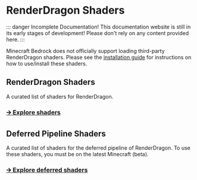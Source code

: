
# RenderDragon Shaders

::: danger Incomplete Documentation!
This documentation website is still in its early stages of development! Please don't rely on any content provided here.
:::

Minecraft Bedrock does not officially support loading third-party RenderDragon shaders.
Please see the [installation guide](installation/start) for instructions on how to use/install these shaders.

## RenderDragon Shaders

A curated list of shaders for RenderDragon.
### [🡪 Explore shaders](list/rd)

## Deferred Pipeline Shaders

A curated list of shaders for the deferred pipeline of RenderDragon. To use these shaders, you must be on the latest Minecraft (beta).
### [🡪 Explore deferred shaders](list/deferred)
